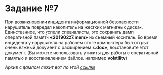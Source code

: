 # Задание №7
При возникновении инцидента информационной безопасности нарушитель повредил накопитель на жестких магнитных дисках. Единственное, что успели специалисты, это сохранить дамп оперативной памяти **«20190227.mem»** на съемный носитель. Во время инцидента у нарушителя на рабочем столе компьютера был открыт очень важный документ c расширением **«.doc»**, восстановите этот документ. (Вы можете использовать утилиты для работы с оперативной памятью и восстановлением файлов, например **volatility**)

*Архив с дампом лежит вот по этой [ссылке](https://mega.nz/#!XQJzza4A!u81-eUyUqjdEIoOw748T-fZF0F94QK4OSoymorLl3zs)*
